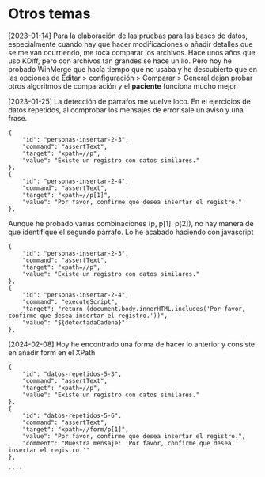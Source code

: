 # Otros temas

[2023-01-14] Para la elaboración de las pruebas para las bases de datos, especialmente cuando hay que hacer modificaciones o añadir detalles que se me van ocurriendo, me toca comparar los archivos. Hace unos años que uso KDiff, pero con archivos tan grandes se hace un lío. Pero hoy he probado WinMerge que hacía tiempo que no usaba y he descubierto que en las opciones de Editar > configuración > Comparar > General dejan probar otros algoritmos de comparación y el **paciente** funciona mucho mejor.

[2023-01-25] La detección de párrafos me vuelve loco. En el ejercicios de datos repetidos, al comprobar los mensajes de error sale un aviso y una frase.
````
{
    "id": "personas-insertar-2-3",
    "command": "assertText",
    "target": "xpath=//p",
    "value": "Existe un registro con datos similares."
},
{
    "id": "personas-insertar-2-4",
    "command": "assertText",
    "target": "xpath=//p[1]",
    "value": "Por favor, confirme que desea insertar el registro."
},
````
Aunque he probado varias combinaciones (p, p[1]. p[2]), no hay manera de que identifique el segundo párrafo. Lo he acabado haciendo con javascript

````
{
    "id": "personas-insertar-2-3",
    "command": "assertText",
    "target": "xpath=//p",
    "value": "Existe un registro con datos similares."
},
{
    "id": "personas-insertar-2-4",
    "command": "executeScript",
    "target": "return (document.body.innerHTML.includes('Por favor, confirme que desea insertar el registro.'))",
    "value": "${detectadaCadena}"
},
````
[2024-02-08] Hoy he encontrado una forma de hacer lo anterior y consiste en añadir form en el XPath

`````
{
    "id": "datos-repetidos-5-3",
    "command": "assertText",
    "target": "xpath=//p",
    "value": "Existe un registro con datos similares."
},
{
    "id": "datos-repetidos-5-6",
    "command": "assertText",
    "target": "xpath=//form/p[1]",
    "value": "Por favor, confirme que desea insertar el registro.",
    "comment": "Muestra mensaje: 'Por favor, confirme que desea insertar el registro.'"
},

````
